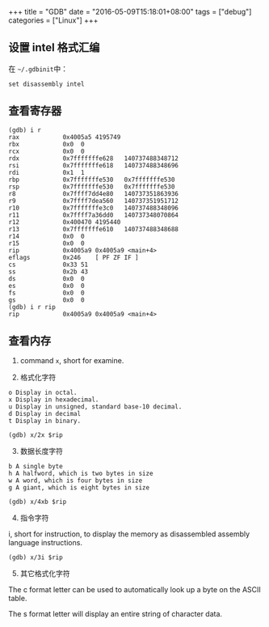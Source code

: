 +++
title = "GDB"
date = "2016-05-09T15:18:01+08:00"
tags = ["debug"]
categories = ["Linux"]
+++

## 设置 intel 格式汇编
在 `~/.gdbinit`中：

```
set disassembly intel 
```

## 查看寄存器

```
(gdb) i r
rax            0x4005a5	4195749
rbx            0x0	0
rcx            0x0	0
rdx            0x7fffffffe628	140737488348712
rsi            0x7fffffffe618	140737488348696
rdi            0x1	1
rbp            0x7fffffffe530	0x7fffffffe530
rsp            0x7fffffffe530	0x7fffffffe530
r8             0x7ffff7dd4e80	140737351863936
r9             0x7ffff7dea560	140737351951712
r10            0x7fffffffe3c0	140737488348096
r11            0x7ffff7a36dd0	140737348070864
r12            0x400470	4195440
r13            0x7fffffffe610	140737488348688
r14            0x0	0
r15            0x0	0
rip            0x4005a9	0x4005a9 <main+4>
eflags         0x246	[ PF ZF IF ]
cs             0x33	51
ss             0x2b	43
ds             0x0	0
es             0x0	0
fs             0x0	0
gs             0x0	0
(gdb) i r rip
rip            0x4005a9	0x4005a9 <main+4>
```

## 查看内存

1. command `x`, short for examine.

2. 格式化字符

  ```
  o Display in octal.
  x Display in hexadecimal.
  u Display in unsigned, standard base-10 decimal.
  d Display in decimal
  t Display in binary.
  
  (gdb) x/2x $rip
  ```

3. 数据长度字符

  ```
  b A single byte
  h A halfword, which is two bytes in size
  w A word, which is four bytes in size
  g A giant, which is eight bytes in size
  
  (gdb) x/4xb $rip
  ```

4. 指令字符

  i, short for instruction, to display the memory as disassembled assembly language instructions.
  
  ```
  (gdb) x/3i $rip
  ```

5. 其它格式化字符

  The c format letter can be used to automatically look up a byte on the ASCII table.
  
  The s format letter will display an entire string of character data.

